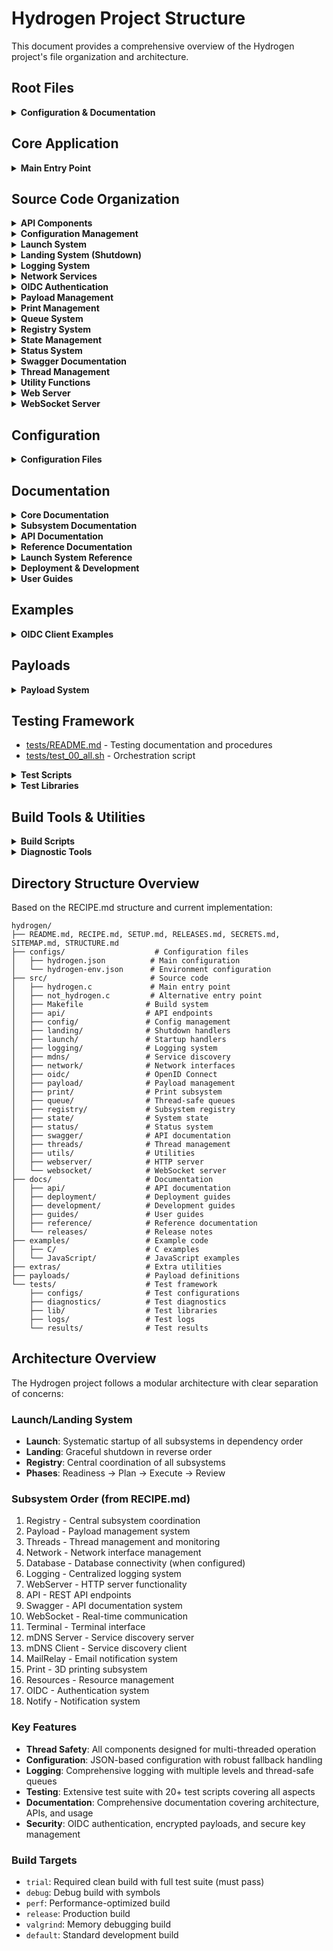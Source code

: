 # Hydrogen Project Structure

This document provides a comprehensive overview of the Hydrogen project's file organization and architecture.

## Root Files

<details>
<summary><b>Configuration & Documentation</b></summary>

- [README.md](README.md) - Project overview and quick start guide
- [RECIPE.md](RECIPE.md) - Development requirements and coding standards
- [SETUP.md](SETUP.md) - Installation and setup instructions
- [RELEASES.md](RELEASES.md) - Release notes and version history
- [SECRETS.md](SECRETS.md) - Security configuration guide
- [SITEMAP.md](SITEMAP.md) - Project navigation and file index
- [STRUCTURE.md](STRUCTURE.md) - This file - project structure overview
- [COVERAGE.svg](COVERAGE.svg) - Visual coverage analysis report (auto-generated)
- [COMPLETE.svg](COMPLETE.svg) - Complete test suite results visualization (auto-generated)

</details>

## Core Application

<details>
<summary><b>Main Entry Point</b></summary>

- [src/hydrogen.c](src/hydrogen.c) - Main entry point and core system initialization
- [src/not_hydrogen.c](src/not_hydrogen.c) - Error handler test file

</details>

## Source Code Organization

<details>
<summary><b>API Components</b></summary>

- [src/api/api_service.c](src/api/api_service.c) - Core API service implementation
- [src/api/api_service.h](src/api/api_service.h) - API service interface definitions
- [src/api/api_utils.c](src/api/api_utils.c) - API utility functions
- [src/api/api_utils.h](src/api/api_utils.h) - API utility interfaces
- [src/api/README.md](src/api/README.md) - API documentation
- [src/api/oidc/](src/api/oidc/) - OIDC-specific API endpoints
- [src/api/system/](src/api/system/) - System information API endpoints

</details>

<details>
<summary><b>Configuration Management</b></summary>

- [src/config/config.c](src/config/config.c) - Core configuration system
- [src/config/config.h](src/config/config.h) - Configuration structures and constants
- [src/config/config_forward.h](src/config/config_forward.h) - Forward declarations
- [src/config/config_api.c](src/config/config_api.c) - API configuration implementation
- [src/config/config_api.h](src/config/config_api.h) - API configuration interface definitions
- [src/config/config_databases.c](src/config/config_databases.c) - Database configuration implementation
- [src/config/config_databases.h](src/config/config_databases.h) - Database configuration interface definitions
- [src/config/config_logging.c](src/config/config_logging.c) - Logging configuration implementation
- [src/config/config_logging.h](src/config/config_logging.h) - Logging configuration interface definitions
- [src/config/config_mail_relay.c](src/config/config_mail_relay.c) - Mail relay configuration implementation
- [src/config/config_mail_relay.h](src/config/config_mail_relay.h) - Mail relay configuration interface definitions
- [src/config/config_mdns_client.c](src/config/config_mdns_client.c) - mDNS client configuration implementation
- [src/config/config_mdns_client.h](src/config/config_mdns_client.h) - mDNS client configuration interface definitions
- [src/config/config_mdns_server.c](src/config/config_mdns_server.c) - mDNS server configuration implementation
- [src/config/config_mdns_server.h](src/config/config_mdns_server.h) - mDNS server configuration interface definitions
- [src/config/config_network.c](src/config/config_network.c) - Network configuration implementation
- [src/config/config_network.h](src/config/config_network.h) - Network configuration interface definitions
- [src/config/config_notify.c](src/config/config_notify.c) - Notification configuration implementation
- [src/config/config_notify.h](src/config/config_notify.h) - Notification configuration interface definitions
- [src/config/config_oidc.c](src/config/config_oidc.c) - OIDC configuration implementation
- [src/config/config_oidc.h](src/config/config_oidc.h) - OIDC configuration interface definitions
- [src/config/config_print.c](src/config/config_print.c) - Print subsystem configuration implementation
- [src/config/config_print.h](src/config/config_print.h) - Print subsystem configuration interface definitions
- [src/config/config_print_priorities.h](src/config/config_print_priorities.h) - Print priority definitions
- [src/config/config_priority.c](src/config/config_priority.c) - Priority management implementation
- [src/config/config_priority.h](src/config/config_priority.h) - Priority management interface definitions
- [src/config/config_resources.c](src/config/config_resources.c) - Resource configuration implementation
- [src/config/config_resources.h](src/config/config_resources.h) - Resource configuration interface definitions
- [src/config/config_server.c](src/config/config_server.c) - Server configuration implementation
- [src/config/config_server.h](src/config/config_server.h) - Server configuration interface definitions
- [src/config/config_swagger.c](src/config/config_swagger.c) - Swagger configuration implementation
- [src/config/config_swagger.h](src/config/config_swagger.h) - Swagger configuration interface definitions
- [src/config/config_terminal.c](src/config/config_terminal.c) - Terminal configuration implementation
- [src/config/config_terminal.h](src/config/config_terminal.h) - Terminal configuration interface definitions
- [src/config/config_utils.c](src/config/config_utils.c) - Configuration utilities implementation
- [src/config/config_utils.h](src/config/config_utils.h) - Configuration utilities interface definitions
- [src/config/config_webserver.c](src/config/config_webserver.c) - Web server configuration implementation
- [src/config/config_webserver.h](src/config/config_webserver.h) - Web server configuration interface definitions
- [src/config/config_websocket.c](src/config/config_websocket.c) - WebSocket configuration implementation
- [src/config/config_websocket.h](src/config/config_websocket.h) - WebSocket configuration interface definitions

</details>

<details>
<summary><b>Launch System</b></summary>

- [src/launch/launch.c](src/launch/launch.c) - Core launch system coordination
- [src/launch/launch.h](src/launch/launch.h) - Launch system interface definitions
- [src/launch/launch_api.c](src/launch/launch_api.c) - API subsystem launch
- [src/launch/launch_api.h](src/launch/launch_api.h) - API launch interface definitions
- [src/launch/launch_database.c](src/launch/launch_database.c) - Database subsystem launch
- [src/launch/launch_database.h](src/launch/launch_database.h) - Database launch interface definitions
- [src/launch/launch_logging.c](src/launch/launch_logging.c) - Logging subsystem launch
- [src/launch/launch_logging.h](src/launch/launch_logging.h) - Logging launch interface definitions
- [src/launch/launch_mail_relay.c](src/launch/launch_mail_relay.c) - Mail relay launch
- [src/launch/launch_mail_relay.h](src/launch/launch_mail_relay.h) - Mail relay launch interface definitions
- [src/launch/launch_mdns_client.c](src/launch/launch_mdns_client.c) - mDNS client launch
- [src/launch/launch_mdns_client.h](src/launch/launch_mdns_client.h) - mDNS client launch interface definitions
- [src/launch/launch_mdns_server.c](src/launch/launch_mdns_server.c) - mDNS server launch
- [src/launch/launch_mdns_server.h](src/launch/launch_mdns_server.h) - mDNS server launch interface definitions
- [src/launch/launch_network.c](src/launch/launch_network.c) - Network subsystem launch
- [src/launch/launch_network.h](src/launch/launch_network.h) - Network launch interface definitions
- [src/launch/launch_notify.c](src/launch/launch_notify.c) - Notification subsystem launch
- [src/launch/launch_notify.h](src/launch/launch_notify.h) - Notification launch interface definitions
- [src/launch/launch_oidc.c](src/launch/launch_oidc.c) - OIDC subsystem launch
- [src/launch/launch_oidc.h](src/launch/launch_oidc.h) - OIDC launch interface definitions
- [src/launch/launch_payload.c](src/launch/launch_payload.c) - Payload subsystem launch
- [src/launch/launch_payload.h](src/launch/launch_payload.h) - Payload launch interface definitions
- [src/launch/launch_plan.c](src/launch/launch_plan.c) - Launch planning system
- [src/launch/launch_print.c](src/launch/launch_print.c) - Print subsystem launch
- [src/launch/launch_print.h](src/launch/launch_print.h) - Print launch interface definitions
- [src/launch/launch_readiness.c](src/launch/launch_readiness.c) - Readiness checks
- [src/launch/launch_registry.c](src/launch/launch_registry.c) - Registry subsystem launch
- [src/launch/launch_registry.h](src/launch/launch_registry.h) - Registry launch interface definitions
- [src/launch/launch_resources.c](src/launch/launch_resources.c) - Resource subsystem launch
- [src/launch/launch_resources.h](src/launch/launch_resources.h) - Resource launch interface definitions
- [src/launch/launch_review.c](src/launch/launch_review.c) - Launch review system
- [src/launch/launch_swagger.c](src/launch/launch_swagger.c) - Swagger subsystem launch
- [src/launch/launch_swagger.h](src/launch/launch_swagger.h) - Swagger launch interface definitions
- [src/launch/launch_terminal.c](src/launch/launch_terminal.c) - Terminal subsystem launch
- [src/launch/launch_terminal.h](src/launch/launch_terminal.h) - Terminal launch interface definitions
- [src/launch/launch_threads.c](src/launch/launch_threads.c) - Thread subsystem launch
- [src/launch/launch_threads.h](src/launch/launch_threads.h) - Thread launch interface definitions
- [src/launch/launch_webserver.c](src/launch/launch_webserver.c) - Web server launch
- [src/launch/launch_webserver.h](src/launch/launch_webserver.h) - Web server launch interface definitions
- [src/launch/launch_websocket.c](src/launch/launch_websocket.c) - WebSocket subsystem launch
- [src/launch/launch_websocket.h](src/launch/launch_websocket.h) - WebSocket launch interface definitions

</details>

<details>
<summary><b>Landing System (Shutdown)</b></summary>

- [src/landing/landing.c](src/landing/landing.c) - Core landing system coordination
- [src/landing/landing.h](src/landing/landing.h) - Landing system interface definitions
- [src/landing/landing_api.c](src/landing/landing_api.c) - API subsystem shutdown
- [src/landing/landing_database.c](src/landing/landing_database.c) - Database subsystem shutdown
- [src/landing/landing_logging.c](src/landing/landing_logging.c) - Logging subsystem shutdown
- [src/landing/landing_mail_relay.c](src/landing/landing_mail_relay.c) - Mail relay shutdown
- [src/landing/landing_mdns_client.c](src/landing/landing_mdns_client.c) - mDNS client shutdown
- [src/landing/landing_mdns_server.c](src/landing/landing_mdns_server.c) - mDNS server shutdown
- [src/landing/landing_network.c](src/landing/landing_network.c) - Network subsystem shutdown
- [src/landing/landing_payload.c](src/landing/landing_payload.c) - Payload subsystem shutdown
- [src/landing/landing_plan.c](src/landing/landing_plan.c) - Landing planning system
- [src/landing/landing_print.c](src/landing/landing_print.c) - Print subsystem shutdown
- [src/landing/landing_readiness.c](src/landing/landing_readiness.c) - Shutdown readiness checks
- [src/landing/landing_registry.c](src/landing/landing_registry.c) - Registry subsystem shutdown
- [src/landing/landing_review.c](src/landing/landing_review.c) - Landing review system
- [src/landing/landing_swagger.c](src/landing/landing_swagger.c) - Swagger subsystem shutdown
- [src/landing/landing_terminal.c](src/landing/landing_terminal.c) - Terminal subsystem shutdown
- [src/landing/landing_threads.c](src/landing/landing_threads.c) - Thread subsystem shutdown
- [src/landing/landing_webserver.c](src/landing/landing_webserver.c) - Web server shutdown
- [src/landing/landing_websocket.c](src/landing/landing_websocket.c) - WebSocket subsystem shutdown

</details>

<details>
<summary><b>Logging System</b></summary>

- [src/logging/logging.c](src/logging/logging.c) - Core logging system implementation
- [src/logging/logging.h](src/logging/logging.h) - Logging system interface definitions
- [src/logging/log_queue_manager.c](src/logging/log_queue_manager.c) - Thread-safe log message queue handler
- [src/logging/log_queue_manager.h](src/logging/log_queue_manager.h) - Log queue manager interface definitions

</details>

<details>
<summary><b>Network Services</b></summary>

- [src/network/network.h](src/network/network.h) - Network interface abstractions
- [src/network/network_linux.c](src/network/network_linux.c) - Linux network stack implementation
- [src/mdns/mdns_server.h](src/mdns/mdns_server.h) - Service discovery interface definitions
- [src/mdns/mdns_linux.c](src/mdns/mdns_linux.c) - Linux-specific mDNS implementation
- [src/mdns/keys.c](src/mdns/keys.c) - mDNS cryptographic key management implementation
- [src/mdns/keys.h](src/mdns/keys.h) - mDNS cryptographic key management interface definitions

</details>

<details>
<summary><b>OIDC Authentication</b></summary>

- [src/oidc/oidc_service.c](src/oidc/oidc_service.c) - Core OIDC service implementation
- [src/oidc/oidc_service.h](src/oidc/oidc_service.h) - OIDC service interface definitions
- [src/oidc/oidc_clients.c](src/oidc/oidc_clients.c) - OIDC client management implementation
- [src/oidc/oidc_clients.h](src/oidc/oidc_clients.h) - OIDC client management interface definitions
- [src/oidc/oidc_keys.c](src/oidc/oidc_keys.c) - OIDC cryptographic key handling implementation
- [src/oidc/oidc_keys.h](src/oidc/oidc_keys.h) - OIDC cryptographic key handling interface definitions
- [src/oidc/oidc_tokens.c](src/oidc/oidc_tokens.c) - OIDC token management implementation
- [src/oidc/oidc_tokens.h](src/oidc/oidc_tokens.h) - OIDC token management interface definitions
- [src/oidc/oidc_users.c](src/oidc/oidc_users.c) - OIDC user management implementation
- [src/oidc/oidc_users.h](src/oidc/oidc_users.h) - OIDC user management interface definitions

</details>

<details>
<summary><b>Payload Management</b></summary>

- [src/payload/payload.c](src/payload/payload.c) - Payload system implementation
- [src/payload/payload.h](src/payload/payload.h) - Payload system interface definitions

</details>

<details>
<summary><b>Print Management</b></summary>

- [src/print/print_queue_manager.c](src/print/print_queue_manager.c) - 3D print job scheduling and management implementation
- [src/print/print_queue_manager.h](src/print/print_queue_manager.h) - 3D print job scheduling and management interface definitions
- [src/print/beryllium.c](src/print/beryllium.c) - G-code analysis functionality implementation
- [src/print/beryllium.h](src/print/beryllium.h) - G-code analysis functionality interface definitions

</details>

<details>
<summary><b>Queue System</b></summary>

- [src/queue/queue.c](src/queue/queue.c) - Generic thread-safe queue implementation
- [src/queue/queue.h](src/queue/queue.h) - Generic thread-safe queue interface definitions

</details>

<details>
<summary><b>Registry System</b></summary>

- [src/registry/registry.c](src/registry/registry.c) - Subsystem registry implementation
- [src/registry/registry.h](src/registry/registry.h) - Subsystem registry interface definitions
- [src/registry/registry_integration.c](src/registry/registry_integration.c) - Registry integration utilities implementation
- [src/registry/registry_integration.h](src/registry/registry_integration.h) - Registry integration utilities interface definitions

</details>

<details>
<summary><b>State Management</b></summary>

- [src/state/state.c](src/state/state.c) - Global state management implementation
- [src/state/state.h](src/state/state.h) - Global state management interface definitions
- [src/state/state_types.h](src/state/state_types.h) - State type definitions

</details>

<details>
<summary><b>Status System</b></summary>

- [src/status/status.c](src/status/status.c) - Core status system implementation
- [src/status/status.h](src/status/status.h) - Core status system interface definitions
- [src/status/status_core.c](src/status/status_core.c) - Status core functionality implementation
- [src/status/status_core.h](src/status/status_core.h) - Status core functionality interface definitions
- [src/status/status_formatters.c](src/status/status_formatters.c) - Status output formatters implementation
- [src/status/status_formatters.h](src/status/status_formatters.h) - Status output formatters interface definitions
- [src/status/status_process.c](src/status/status_process.c) - Process status monitoring implementation
- [src/status/status_process.h](src/status/status_process.h) - Process status monitoring interface definitions
- [src/status/status_system.c](src/status/status_system.c) - System status monitoring implementation
- [src/status/status_system.h](src/status/status_system.h) - System status monitoring interface definitions

</details>

<details>
<summary><b>Swagger Documentation</b></summary>

- [src/swagger/swagger.c](src/swagger/swagger.c) - Swagger API documentation system implementation
- [src/swagger/swagger.h](src/swagger/swagger.h) - Swagger API documentation system interface definitions

</details>

<details>
<summary><b>Thread Management</b></summary>

- [src/threads/threads.c](src/threads/threads.c) - Thread management system implementation
- [src/threads/threads.h](src/threads/threads.h) - Thread management system interface definitions

</details>

<details>
<summary><b>Utility Functions</b></summary>

- [src/utils/utils.c](src/utils/utils.c) - Common utility functions implementation
- [src/utils/utils.h](src/utils/utils.h) - Common utility functions interface definitions
- [src/utils/utils_dependency.c](src/utils/utils_dependency.c) - Dependency management utilities implementation
- [src/utils/utils_dependency.h](src/utils/utils_dependency.h) - Dependency management utilities interface definitions
- [src/utils/utils_logging.c](src/utils/utils_logging.c) - Extended logging utilities implementation
- [src/utils/utils_logging.h](src/utils/utils_logging.h) - Extended logging utilities interface definitions
- [src/utils/utils_queue.c](src/utils/utils_queue.c) - Queue manipulation utilities implementation
- [src/utils/utils_queue.h](src/utils/utils_queue.h) - Queue manipulation utilities interface definitions
- [src/utils/utils_time.c](src/utils/utils_time.c) - Time handling utilities implementation
- [src/utils/utils_time.h](src/utils/utils_time.h) - Time handling utilities interface definitions

</details>

<details>
<summary><b>Web Server</b></summary>

- [src/webserver/web_server_core.c](src/webserver/web_server_core.c) - Core HTTP server implementation
- [src/webserver/web_server_core.h](src/webserver/web_server_core.h) - Core HTTP server interface definitions
- [src/webserver/web_server_compression.c](src/webserver/web_server_compression.c) - HTTP compression support implementation
- [src/webserver/web_server_compression.h](src/webserver/web_server_compression.h) - HTTP compression support interface definitions
- [src/webserver/web_server.h](src/webserver/web_server.h) - Web server interface

</details>

<details>
<summary><b>WebSocket Server</b></summary>

- [src/websocket/websocket_server.c](src/websocket/websocket_server.c) - WebSocket server core implementation
- [src/websocket/websocket_server.h](src/websocket/websocket_server.h) - WebSocket server core interface definitions
- [src/websocket/websocket_server_internal.h](src/websocket/websocket_server_internal.h) - Internal WebSocket definitions
- [src/websocket/websocket_server_auth.c](src/websocket/websocket_server_auth.c) - WebSocket authentication system
- [src/websocket/websocket_server_connection.c](src/websocket/websocket_server_connection.c) - Connection lifecycle handler
- [src/websocket/websocket_server_context.c](src/websocket/websocket_server_context.c) - Server context management
- [src/websocket/websocket_server_dispatch.c](src/websocket/websocket_server_dispatch.c) - Message routing system
- [src/websocket/websocket_server_message.c](src/websocket/websocket_server_message.c) - Message processing engine
- [src/websocket/websocket_server_status.c](src/websocket/websocket_server_status.c) - Status reporting implementation

</details>

## Configuration

<details>
<summary><b>Configuration Files</b></summary>

- [configs/hydrogen.json](configs/hydrogen.json) - Main configuration file for the Hydrogen server
- [configs/hydrogen-env.json](configs/hydrogen-env.json) - Environment-specific configuration

</details>

## Documentation

<details>
<summary><b>Core Documentation</b></summary>

- [docs/README.md](docs/README.md) - Documentation index
- [docs/developer_onboarding.md](docs/developer_onboarding.md) - Setup and onboarding guide
- [docs/coding_guidelines.md](docs/coding_guidelines.md) - Coding standards and practices
- [docs/api.md](docs/api.md) - API reference documentation
- [docs/testing.md](docs/testing.md) - Testing guide and procedures
- [docs/configuration.md](docs/configuration.md) - Configuration system documentation
- [docs/data_structures.md](docs/data_structures.md) - Data structure documentation
- [docs/service.md](docs/service.md) - Service architecture documentation
- [docs/system_info.md](docs/system_info.md) - System information documentation

</details>

<details>
<summary><b>Subsystem Documentation</b></summary>

- [docs/ai_integration.md](docs/ai_integration.md) - AI integration documentation
- [docs/mdns_server.md](docs/mdns_server.md) - mDNS server documentation
- [docs/oidc_integration.md](docs/oidc_integration.md) - OIDC integration guide
- [docs/print_queue.md](docs/print_queue.md) - Print queue system documentation
- [docs/shutdown_architecture.md](docs/shutdown_architecture.md) - Shutdown system architecture
- [docs/thread_monitoring.md](docs/thread_monitoring.md) - Thread monitoring documentation
- [docs/web_socket.md](docs/web_socket.md) - WebSocket system documentation

</details>

<details>
<summary><b>API Documentation</b></summary>

- [docs/api/system/system_health.md](docs/api/system/system_health.md) - System health API
- [docs/api/system/system_info.md](docs/api/system/system_info.md) - System information API
- [docs/api/system/system_version.md](docs/api/system/system_version.md) - System version API

</details>

<details>
<summary><b>Reference Documentation</b></summary>

- [docs/reference/api.md](docs/reference/api.md) - API reference
- [docs/reference/configuration.md](docs/reference/configuration.md) - Configuration reference
- [docs/reference/data_structures.md](docs/reference/data_structures.md) - Data structures reference
- [docs/reference/database_architecture.md](docs/reference/database_architecture.md) - Database architecture
- [docs/reference/database_configuration.md](docs/reference/database_configuration.md) - Database configuration
- [docs/reference/launch_system_architecture.md](docs/reference/launch_system_architecture.md) - Launch system architecture
- [docs/reference/logging_configuration.md](docs/reference/logging_configuration.md) - Logging configuration
- [docs/reference/mdns_client_architecture.md](docs/reference/mdns_client_architecture.md) - mDNS client architecture
- [docs/reference/mdns_configuration.md](docs/reference/mdns_configuration.md) - mDNS configuration
- [docs/reference/network_architecture.md](docs/reference/network_architecture.md) - Network architecture
- [docs/reference/oidc_architecture.md](docs/reference/oidc_architecture.md) - OIDC architecture
- [docs/reference/print_queue_architecture.md](docs/reference/print_queue_architecture.md) - Print queue architecture
- [docs/reference/print_subsystem.md](docs/reference/print_subsystem.md) - Print subsystem reference
- [docs/reference/printqueue_configuration.md](docs/reference/printqueue_configuration.md) - Print queue configuration
- [docs/reference/resources_configuration.md](docs/reference/resources_configuration.md) - Resources configuration
- [docs/reference/smtp_configuration.md](docs/reference/smtp_configuration.md) - SMTP configuration
- [docs/reference/smtp_relay_architecture.md](docs/reference/smtp_relay_architecture.md) - SMTP relay architecture
- [docs/reference/subsystem_registry_architecture.md](docs/reference/subsystem_registry_architecture.md) - Subsystem registry architecture
- [docs/reference/swagger_architecture.md](docs/reference/swagger_architecture.md) - Swagger architecture
- [docs/reference/swagger_configuration.md](docs/reference/swagger_configuration.md) - Swagger configuration
- [docs/reference/system_architecture.md](docs/reference/system_architecture.md) - System architecture
- [docs/reference/system_info.md](docs/reference/system_info.md) - System information reference
- [docs/reference/terminal_architecture.md](docs/reference/terminal_architecture.md) - Terminal architecture
- [docs/reference/web_socket.md](docs/reference/web_socket.md) - WebSocket reference
- [docs/reference/webserver_configuration.md](docs/reference/webserver_configuration.md) - Web server configuration
- [docs/reference/webserver_subsystem.md](docs/reference/webserver_subsystem.md) - Web server subsystem
- [docs/reference/websocket_architecture.md](docs/reference/websocket_architecture.md) - WebSocket architecture
- [docs/reference/websocket_configuration.md](docs/reference/websocket_configuration.md) - WebSocket configuration
- [docs/reference/websocket_subsystem.md](docs/reference/websocket_subsystem.md) - WebSocket subsystem

</details>

<details>
<summary><b>Launch System Reference</b></summary>

- [docs/reference/launch/payload_subsystem.md](docs/reference/launch/payload_subsystem.md) - Payload subsystem reference
- [docs/reference/launch/threads_subsystem.md](docs/reference/launch/threads_subsystem.md) - Threads subsystem reference
- [docs/reference/launch/webserver_subsystem.md](docs/reference/launch/webserver_subsystem.md) - Web server subsystem reference

</details>

<details>
<summary><b>Deployment & Development</b></summary>

- [docs/deployment/docker.md](docs/deployment/docker.md) - Docker deployment guide
- [docs/development/ai_development.md](docs/development/ai_development.md) - AI-assisted development guide
- [docs/development/coding_guidelines.md](docs/development/coding_guidelines.md) - Development coding guidelines

</details>

<details>
<summary><b>User Guides</b></summary>

- [docs/guides/quick-start.md](docs/guides/quick-start.md) - Quick start guide
- [docs/guides/print-queue.md](docs/guides/print-queue.md) - Print queue user guide
- [docs/guides/use-cases/home-workshop.md](docs/guides/use-cases/home-workshop.md) - Home workshop use case
- [docs/guides/use-cases/print-farm.md](docs/guides/use-cases/print-farm.md) - Print farm use case

</details>

## Examples

<details>
<summary><b>OIDC Client Examples</b></summary>

- [examples/README.md](examples/README.md) - Examples documentation
- [examples/C/auth_code_flow.c](examples/C/auth_code_flow.c) - Authorization Code flow example in C
- [examples/C/client_credentials.c](examples/C/client_credentials.c) - Client Credentials flow example in C
- [examples/C/password_flow.c](examples/C/password_flow.c) - Resource Owner Password flow example in C
- [examples/JavaScript/auth_code_flow.html](examples/JavaScript/auth_code_flow.html) - Authorization Code flow example in JavaScript

</details>

## Payloads

<details>
<summary><b>Payload System</b></summary>

- [payloads/README.md](payloads/README.md) - Payload system documentation
- [payloads/payload-generate.sh](payloads/payload-generate.sh) - Payload generation script
- [payloads/swagger-generate.sh](payloads/swagger-generate.sh) - Swagger generation script
- [payloads/swagger.json](payloads/swagger.json) - Swagger API specification

</details>

## Testing Framework

- [tests/README.md](tests/README.md) - Testing documentation and procedures
- [tests/test_00_all.sh](tests/test_00_all.sh) - Orchestration script

<details>
<summary><b>Test Scripts</b></summary>

### Compilation and Static Analysis

- [tests/test_01_compilation.sh](tests/test_01_compilation.sh) - Compilation tests
- [tests/test_02_secrets.sh](tests/test_02_secrets.sh) - Checks validity of key environment variables
- [tests/test_04_check_links.sh](tests/test_04_check_links.sh) - Link validation tests

### Core Functional Tests

- [tests/test_10_unity.sh](tests/test_10_unity.sh) - Unity framework tests
- [tests/test_11_leaks_like_a_sieve.sh](tests/test_11_leaks_like_a_sieve.sh) - Memory leak tests
- [tests/test_12_env_variables.sh](tests/test_12_env_variables.sh) - Environment variable tests
- [tests/test_13_crash_handler.sh](tests/test_13_crash_handler.sh) - Crash handler tests
- [tests/test_14_library_dependencies.sh](tests/test_14_library_dependencies.sh) - Library dependency tests
- [tests/test_15_json_error_handling.sh](tests/test_15_json_error_handling.sh) - JSON error handling tests
- [tests/test_16_shutdown.sh](tests/test_16_shutdown.sh) - Shutdown-specific tests
- [tests/test_17_startup_shutdown.sh](tests/test_17_startup_shutdown.sh) - Startup/shutdown tests
- [tests/test_18_signals.sh](tests/test_18_signals.sh) - Signal handling tests
- [tests/test_19_socket_rebind.sh](tests/test_19_socket_rebind.sh) - Socket rebinding tests

### Server Tests

- [tests/test_20_api_prefix.sh](tests/test_20_api_prefix.sh) - API prefix tests
- [tests/test_21_system_endpoints.sh](tests/test_21_system_endpoints.sh) - System endpoint tests
- [tests/test_22_swagger.sh](tests/test_22_swagger.sh) - Swagger functionality tests
- [tests/test_23_websockets.sh](tests/test_23_websockets.sh) - Swagger functionality tests

### Linting Tests

- [tests/test_90_markdownlint.sh](tests/test_90_markdownlint.sh) - Markdown linting (markdownlint)
- [tests/test_91_cppcheck.sh](tests/test_91_cppcheck.sh) - C/C++ static analysis (cppcheck)
- [tests/test_92_shellcheck.sh](tests/test_92_shellcheck.sh) - Shell script linting (shellcheck)
- [tests/test_93_jsonlint.sh](tests/test_93_jsonlint.sh) - JSON validation and linting
- [tests/test_94_eslint.sh](tests/test_94_eslint.sh) - JavaScript linting (eslint)
- [tests/test_95_stylelint.sh](tests/test_95_stylelint.sh) - CSS linting (stylelint)
- [tests/test_96_htmlhint.sh](tests/test_96_htmlhint.sh) - HTML validation (htmlhint)
- [tests/test_98_code_size.sh](tests/test_98_code_size.sh) - Code size analysis and metrics
- [tests/test_99_coverage.sh](tests/test_99_coverage.sh) - Build system coverage

</details>

<details>
<summary><b>Test Libraries</b></summary>

- [tests/lib/](tests/lib/) - Test library functions
  - [cloc.sh](tests/lib/cloc.sh) - Code line counting utilities
  - [coverage.sh](tests/lib/coverage.sh) - Main coverage orchestration and API functions
  - [coverage-combinedn.sh](tests/lib/coverage-combined.sh) - Deals with Blackbox and Unity data aggregation
  - [coverage-common.sh](tests/lib/coverage-common.sh) - Shared coverage utilities and variables
  - [coverage_table.sh](tests/lib/coverage_table.sh) - Advanced tabular coverage reporting with visual formatting
  - [env_utils.sh](tests/lib/env_utils.sh) - Environment variable utilities
  - [file_utils.sh](tests/lib/file_utils.sh) - File manipulation utilities
  - [framework.sh](tests/lib/framework.sh) - Core testing framework
  - [github-sitemap.sh](tests/lib/github-sitemap.sh) - GitHub sitemap utilities
  - [lifecycle.sh](tests/lib/lifecycle.sh) - Test lifecycle management
  - [log_output.sh](tests/lib/log_output.sh) - Log output formatting
  - [network_utils.sh](tests/lib/network_utils.sh) - Network testing utilities
  
</details>

## Build Tools & Utilities

<details>
<summary><b>Build Scripts</b></summary>

- [extras/README.md](extras/README.md) - Build scripts and diagnostic tools documentation
- [extras/make-all.sh](extras/make-all.sh) - Compilation test script
- [extras/make-clean.sh](extras/make-clean.sh) - Comprehensive build cleanup script
- [extras/make-trial.sh](extras/make-trial.sh) - Quick trial build and diagnostics script
- [extras/filter-log.sh](extras/filter-log.sh) - Log output filtering utility

</details>

<details>
<summary><b>Diagnostic Tools</b></summary>

- [extras/one-offs/debug_payload.c](extras/one-offs/debug_payload.c) - Payload debug analysis tool
- [extras/one-offs/find_all_markers.c](extras/one-offs/find_all_markers.c) - Multiple marker detection tool
- [extras/one-offs/test_payload_detection.c](extras/one-offs/test_payload_detection.c) - Payload validation testing tool

</details>

## Directory Structure Overview

Based on the RECIPE.md structure and current implementation:

```directory
hydrogen/
├── README.md, RECIPE.md, SETUP.md, RELEASES.md, SECRETS.md, SITEMAP.md, STRUCTURE.md
├── configs/                    # Configuration files
│   ├── hydrogen.json          # Main configuration
│   └── hydrogen-env.json      # Environment configuration
├── src/                       # Source code
│   ├── hydrogen.c             # Main entry point
│   ├── not_hydrogen.c         # Alternative entry point
│   ├── Makefile              # Build system
│   ├── api/                  # API endpoints
│   ├── config/               # Config management
│   ├── landing/              # Shutdown handlers
│   ├── launch/               # Startup handlers
│   ├── logging/              # Logging system
│   ├── mdns/                 # Service discovery
│   ├── network/              # Network interfaces
│   ├── oidc/                 # OpenID Connect
│   ├── payload/              # Payload management
│   ├── print/                # Print subsystem
│   ├── queue/                # Thread-safe queues
│   ├── registry/             # Subsystem registry
│   ├── state/                # System state
│   ├── status/               # Status system
│   ├── swagger/              # API documentation
│   ├── threads/              # Thread management
│   ├── utils/                # Utilities
│   ├── webserver/            # HTTP server
│   └── websocket/            # WebSocket server
├── docs/                     # Documentation
│   ├── api/                  # API documentation
│   ├── deployment/           # Deployment guides
│   ├── development/          # Development guides
│   ├── guides/               # User guides
│   ├── reference/            # Reference documentation
│   └── releases/             # Release notes
├── examples/                 # Example code
│   ├── C/                    # C examples
│   └── JavaScript/           # JavaScript examples
├── extras/                   # Extra utilities
├── payloads/                 # Payload definitions
└── tests/                    # Test framework
    ├── configs/              # Test configurations
    ├── diagnostics/          # Test diagnostics
    ├── lib/                  # Test libraries
    ├── logs/                 # Test logs
    └── results/              # Test results
```

## Architecture Overview

The Hydrogen project follows a modular architecture with clear separation of concerns:

### Launch/Landing System

- **Launch**: Systematic startup of all subsystems in dependency order
- **Landing**: Graceful shutdown in reverse order
- **Registry**: Central coordination of all subsystems
- **Phases**: Readiness → Plan → Execute → Review

### Subsystem Order (from RECIPE.md)

1. Registry - Central subsystem coordination
2. Payload - Payload management system
3. Threads - Thread management and monitoring
4. Network - Network interface management
5. Database - Database connectivity (when configured)
6. Logging - Centralized logging system
7. WebServer - HTTP server functionality
8. API - REST API endpoints
9. Swagger - API documentation system
10. WebSocket - Real-time communication
11. Terminal - Terminal interface
12. mDNS Server - Service discovery server
13. mDNS Client - Service discovery client
14. MailRelay - Email notification system
15. Print - 3D printing subsystem
16. Resources - Resource management
17. OIDC - Authentication system
18. Notify - Notification system

### Key Features

- **Thread Safety**: All components designed for multi-threaded operation
- **Configuration**: JSON-based configuration with robust fallback handling
- **Logging**: Comprehensive logging with multiple levels and thread-safe queues
- **Testing**: Extensive test suite with 20+ test scripts covering all aspects
- **Documentation**: Comprehensive documentation covering architecture, APIs, and usage
- **Security**: OIDC authentication, encrypted payloads, and secure key management

### Build Targets

- `trial`: Required clean build with full test suite (must pass)
- `debug`: Debug build with symbols
- `perf`: Performance-optimized build
- `release`: Production build
- `valgrind`: Memory debugging build
- `default`: Standard development build
